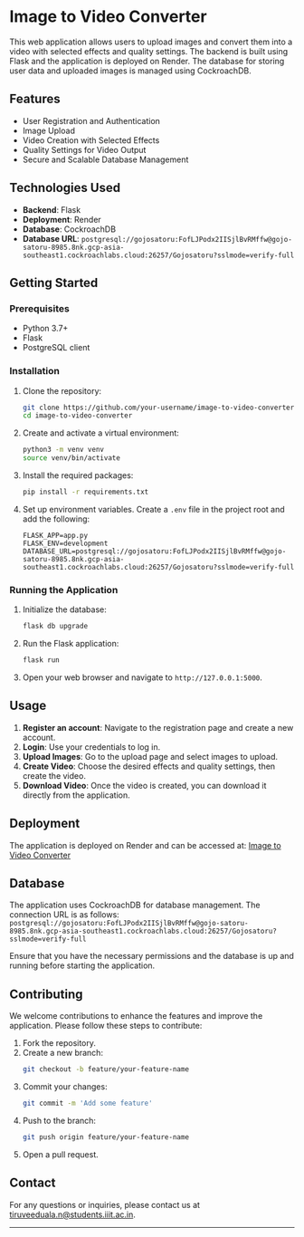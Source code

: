# Image to Video Converter

This web application allows users to upload images and convert them into a video with selected effects and quality settings. The backend is built using Flask and the application is deployed on Render. The database for storing user data and uploaded images is managed using CockroachDB.

## Features

- User Registration and Authentication
- Image Upload
- Video Creation with Selected Effects
- Quality Settings for Video Output
- Secure and Scalable Database Management

## Technologies Used

- **Backend**: Flask
- **Deployment**: Render
- **Database**: CockroachDB
- **Database URL**: `postgresql://gojosatoru:FofLJPodx2IISjlBvRMffw@gojo-satoru-8985.8nk.gcp-asia-southeast1.cockroachlabs.cloud:26257/Gojosatoru?sslmode=verify-full`

## Getting Started

### Prerequisites

- Python 3.7+
- Flask
- PostgreSQL client

### Installation

1. Clone the repository:
    ```bash
    git clone https://github.com/your-username/image-to-video-converter.git
    cd image-to-video-converter
    ```

2. Create and activate a virtual environment:
    ```bash
    python3 -m venv venv
    source venv/bin/activate
    ```

3. Install the required packages:
    ```bash
    pip install -r requirements.txt
    ```

4. Set up environment variables. Create a `.env` file in the project root and add the following:
    ```
    FLASK_APP=app.py
    FLASK_ENV=development
    DATABASE_URL=postgresql://gojosatoru:FofLJPodx2IISjlBvRMffw@gojo-satoru-8985.8nk.gcp-asia-southeast1.cockroachlabs.cloud:26257/Gojosatoru?sslmode=verify-full
    ```

### Running the Application

1. Initialize the database:
    ```bash
    flask db upgrade
    ```

2. Run the Flask application:
    ```bash
    flask run
    ```

3. Open your web browser and navigate to `http://127.0.0.1:5000`.

## Usage

1. **Register an account**: Navigate to the registration page and create a new account.
2. **Login**: Use your credentials to log in.
3. **Upload Images**: Go to the upload page and select images to upload.
4. **Create Video**: Choose the desired effects and quality settings, then create the video.
5. **Download Video**: Once the video is created, you can download it directly from the application.

## Deployment

The application is deployed on Render and can be accessed at: [Image to Video Converter](https://gojosatoru.onrender.com)

## Database

The application uses CockroachDB for database management. The connection URL is as follows:
```postgresql://gojosatoru:FofLJPodx2IISjlBvRMffw@gojo-satoru-8985.8nk.gcp-asia-southeast1.cockroachlabs.cloud:26257/Gojosatoru?sslmode=verify-full```

Ensure that you have the necessary permissions and the database is up and running before starting the application.

## Contributing

We welcome contributions to enhance the features and improve the application. Please follow these steps to contribute:

1. Fork the repository.
2. Create a new branch:
    ```bash
    git checkout -b feature/your-feature-name
    ```
3. Commit your changes:
    ```bash
    git commit -m 'Add some feature'
    ```
4. Push to the branch:
    ```bash
    git push origin feature/your-feature-name
    ```
5. Open a pull request.


## Contact

For any questions or inquiries, please contact us at tiruveeduala.n@students.iiit.ac.in.

---

